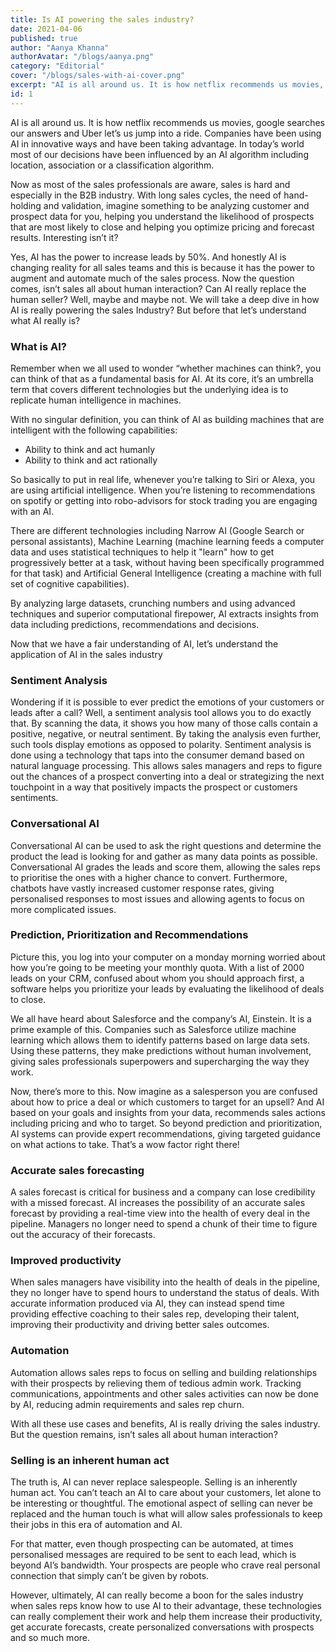 ```yaml
---
title: Is AI powering the sales industry?
date: 2021-04-06
published: true
author: "Aanya Khanna"
authorAvatar: "/blogs/aanya.png"
category: "Editorial"
cover: "/blogs/sales-with-ai-cover.png"
excerpt: "AI is all around us. It is how netflix recommends us movies, google searches our answers and Uber let’s us jump into a ride."
id: 1
---
```


AI is all around us. It is how netflix recommends us movies, google searches our answers and Uber let’s us jump into a ride. Companies have been using AI in innovative ways and have been taking advantage. In today’s world most of our decisions have been influenced by an AI algorithm including location, association or a classification algorithm.

Now as most of the sales professionals are aware, sales is hard and especially in the B2B industry. With long sales cycles, the need of hand-holding and validation, imagine something to be analyzing customer and prospect data for you, helping you understand the likelihood of prospects that are most likely to close and helping you optimize pricing and forecast results. Interesting isn’t it?

Yes, AI has the power to increase leads by 50%. And honestly AI is changing reality for all sales teams and this is because it has the power to augment and automate much of the sales process. Now the question comes, isn’t sales all about human interaction? Can AI really replace the human seller? Well, maybe and maybe not. We will take a deep dive in how AI is really powering the sales Industry? But before that let’s understand what AI really is?

### What is AI?

Remember when we all used to wonder “whether machines can think?, you can think of that as a fundamental basis for AI. At its core, it’s an umbrella term that covers different technologies but the underlying idea is to replicate human intelligence in machines.

With no singular definition, you can think of AI as building machines that are intelligent with the following capabilities:

- Ability to think and act humanly
- Ability to think and act rationally

So basically to put in real life, whenever you’re talking to Siri or Alexa, you are using artificial intelligence. When you’re listening to recommendations on spotify or getting into robo-advisors for stock trading you are engaging with an AI.

There are different technologies including Narrow AI (Google Search or personal assistants), Machine Learning (machine learning feeds a computer data and uses statistical techniques to help it "learn" how to get progressively better at a task, without having been specifically programmed for that task) and Artificial General Intelligence (creating a machine with full set of cognitive capabilities).

By analyzing large datasets, crunching numbers and using advanced techniques and superior computational firepower, AI extracts insights from data including predictions, recommendations and decisions.

Now that we have a fair understanding of AI, let’s understand the application of AI in the sales industry

### Sentiment Analysis

Wondering if it is possible to ever predict the emotions of your customers or leads after a call? Well, a sentiment analysis tool allows you to do exactly that. By scanning the data, it shows you how many of those calls contain a positive, negative, or neutral sentiment. By taking the analysis even further, such tools display emotions as opposed to polarity. Sentiment analysis is done using a technology that taps into the consumer demand based on natural language processing. This allows sales managers and reps to figure out the chances of a prospect converting into a deal or strategizing the next touchpoint in a way that positively impacts the prospect or customers sentiments.

### Conversational AI

Conversational AI can be used to ask the right questions and determine the product the lead is looking for and gather as many data points as possible. Conversational AI grades the leads and score them, allowing the sales reps to prioritise the ones with a higher chance to convert. Furthermore, chatbots have vastly increased customer response rates, giving personalised responses to most issues and allowing agents to focus on more complicated issues.

### Prediction, Prioritization and Recommendations

Picture this, you log into your computer on a monday morning worried about how you’re going to be meeting your monthly quota. With a list of 2000 leads on your CRM, confused about whom you should approach first, a software helps you prioritize your leads by evaluating the likelihood of deals to close.

We all have heard about Salesforce and the company’s AI, Einstein. It is a prime example of this. Companies such as Salesforce utilize machine learning which allows them to identify patterns based on large data sets. Using these patterns, they make predictions without human involvement, giving sales professionals superpowers and supercharging the way they work.

Now, there’s more to this. Now imagine as a salesperson you are confused about how to price a deal or which customers to target for an upsell? And AI based on your goals and insights from your data, recommends sales actions including pricing and who to target. So beyond prediction and prioritization, AI systems can provide expert recommendations, giving targeted guidance on what actions to take. That’s a wow factor right there!

### Accurate sales forecasting

A sales forecast is critical for business and a company can lose credibility with a missed forecast. AI increases the possibility of an accurate sales forecast by providing a real-time view into the health of every deal in the pipeline. Managers no longer need to spend a chunk of their time to figure out the accuracy of their forecasts.

### Improved productivity

When sales managers have visibility into the health of deals in the pipeline, they no longer have to spend hours to understand the status of deals. With accurate information produced via AI, they can instead spend time providing effective coaching to their sales rep, developing their talent, improving their productivity and driving better sales outcomes.

### Automation

Automation allows sales reps to focus on selling and building relationships with their prospects by relieving them of tedious admin work. Tracking communications, appointments and other sales activities can now be done by AI, reducing admin requirements and sales rep churn.

With all these use cases and benefits, AI is really driving the sales industry. But the question remains, isn’t sales all about human interaction?

### Selling is an inherent human act

The truth is, AI can never replace salespeople. Selling is an inherently human act. You can’t teach an AI to care about your customers, let alone to be interesting or thoughtful. The emotional aspect of selling can never be replaced and the human touch is what will allow sales professionals to keep their jobs in this era of automation and AI.

For that matter, even though prospecting can be automated, at times personalised messages are required to be sent to each lead, which is beyond AI’s bandwidth. Your prospects are people who crave real personal connection that simply can’t be given by robots.

However, ultimately, AI can really become a boon for the sales industry when sales reps know how to use AI to their advantage, these technologies can really complement their work and help them increase their productivity, get accurate forecasts, create personalized conversations with prospects and so much more.
